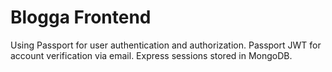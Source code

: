 # Blogga Frontend

Using Passport for user authentication and authorization.
Passport JWT for account verification via email.
Express sessions stored in MongoDB.

